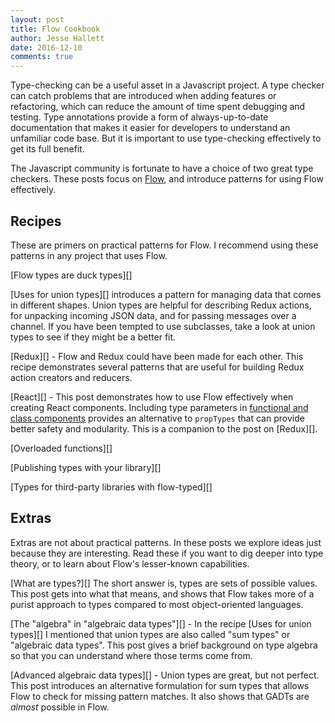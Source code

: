 ```yaml
---
layout: post
title: Flow Cookbook
author: Jesse Hallett
date: 2016-12-10
comments: true
---
```


Type-checking can be a useful asset in a Javascript project.
A type checker can catch problems that are introduced when adding features or
refactoring, which can reduce the amount of time spent debugging and testing.
Type annotations provide a form of always-up-to-date documentation that makes
it easier for developers to understand an unfamiliar code base.
But it is important to use type-checking effectively to get its full benefit.

The Javascript community is fortunate to have a choice of two great type
checkers.
These posts focus on [Flow][], and introduce patterns for using Flow effectively.

[Flow]: https://flowtype.org/

<!-- more -->

## Recipes

These are primers on practical patterns for Flow.
I recommend using these patterns in any project that uses Flow.

[Flow types are duck types][]

[Uses for union types][] introduces a pattern for managing data that comes in
different shapes.
Union types are helpful for describing Redux actions,
for unpacking incoming JSON data,
and for passing messages over a channel.
If you have been tempted to use subclasses,
take a look at union types to see if they might be a better fit. 

[Redux][] -
Flow and Redux could have been made for each other.
This recipe demonstrates several patterns that are useful for building Redux
action creators and reducers.

[React][] -
This post demonstrates how to use Flow effectively when creating React
components.
Including type parameters in [functional and class components][] provides an
alternative to `propTypes` that can provide better safety and modularity.
This is a companion to the post on [Redux][].

[functional and class components]: https://facebook.github.io/react/docs/components-and-props.html#functional-and-class-components


[Overloaded functions][]

[Publishing types with your library][]

[Types for third-party libraries with flow-typed][]


## Extras

Extras are not about practical patterns.
In these posts we explore ideas just because they are interesting.
Read these if you want to dig deeper into type theory,
or to learn about Flow's lesser-known capabilities.

[What are types?][]
The short answer is, types are sets of possible values.
This post gets into what that means,
and shows that Flow takes more of a purist approach to types compared to most
object-oriented languages.

[The "algebra" in "algebraic data types"][] -
In the recipe [Uses for union types][] I mentioned that union types are also
called "sum types" or "algebraic data types".
This post gives a brief background on type algebra so that you can understand
where those terms come from.

[Advanced algebraic data types][] -
Union types are great, but not perfect.
This post introduces an alternative formulation for sum types that allows Flow
to check for missing pattern matches.
It also shows that GADTs are _almost_ possible in Flow.
